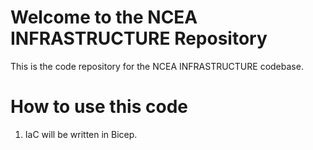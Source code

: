 # Welcome to the NCEA INFRASTRUCTURE Repository

This is the code repository for the NCEA INFRASTRUCTURE codebase.

# How to use this code

1. IaC will be written in Bicep. 